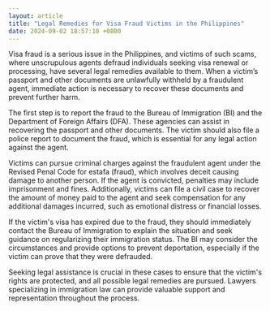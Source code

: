 ```yaml
---
layout: article
title: "Legal Remedies for Visa Fraud Victims in the Philippines"
date: 2024-09-02 18:57:10 +0800
---
```


<p>Visa fraud is a serious issue in the Philippines, and victims of such scams, where unscrupulous agents defraud individuals seeking visa renewal or processing, have several legal remedies available to them. When a victim’s passport and other documents are unlawfully withheld by a fraudulent agent, immediate action is necessary to recover these documents and prevent further harm.</p><p>The first step is to report the fraud to the Bureau of Immigration (BI) and the Department of Foreign Affairs (DFA). These agencies can assist in recovering the passport and other documents. The victim should also file a police report to document the fraud, which is essential for any legal action against the agent.</p><p>Victims can pursue criminal charges against the fraudulent agent under the Revised Penal Code for estafa (fraud), which involves deceit causing damage to another person. If the agent is convicted, penalties may include imprisonment and fines. Additionally, victims can file a civil case to recover the amount of money paid to the agent and seek compensation for any additional damages incurred, such as emotional distress or financial losses.</p><p>If the victim's visa has expired due to the fraud, they should immediately contact the Bureau of Immigration to explain the situation and seek guidance on regularizing their immigration status. The BI may consider the circumstances and provide options to prevent deportation, especially if the victim can prove that they were defrauded.</p><p>Seeking legal assistance is crucial in these cases to ensure that the victim's rights are protected, and all possible legal remedies are pursued. Lawyers specializing in immigration law can provide valuable support and representation throughout the process.</p>